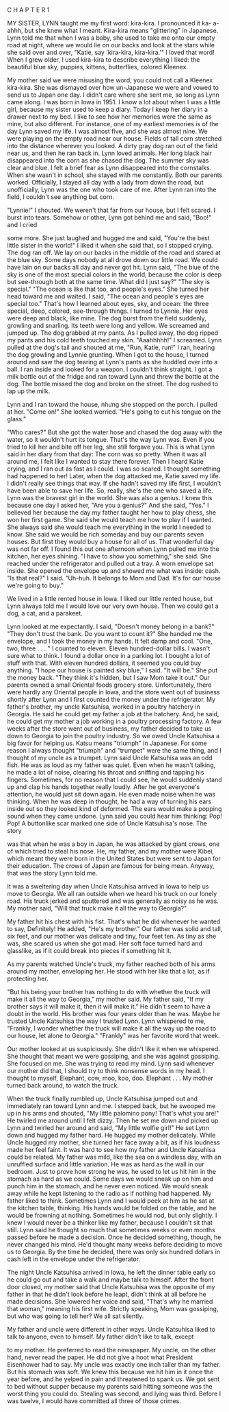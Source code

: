 C H A P T E R 1


MY SISTER, LYNN taught me my first word: kira-kira. I pronounced it ka- a-ahhh, but she knew what I meant. Kira-kira means "glittering" in Japanese. Lynn told me that when I was a baby, she used to take me onto our empty road at night, where we would lie on our backs and look at the stars while she said over and over, "Katie, say 'kira-kira, kira-kira.'" I loved that word! When I grew older, I used kira-kira to describe everything I liked: the beautiful blue sky, puppies, kittens, butterflies, colored Kleenex.

My mother said we were misusing the word; you could not call a Kleenex kira-kira. She was dismayed over how un-Japanese we were and vowed to send us to Japan one day. I didn't care where she sent me, so long as Lynn came along.
I was born in Iowa in 1951. I know a lot about when I was a little girl, because my sister used to keep a diary. Today I keep her diary in a drawer next to my bed.
I like to see how her memories were the same as mine, but also different. For instance, one of my earliest memories is of the day Lynn saved my life. I was almost five, and she was almost nine. We were playing on the empty road near our house. Fields of tall corn stretched into the distance wherever you looked. A dirty gray dog ran out of the field near us, and then he ran back in. Lynn loved animals. Her long black hair disappeared into the corn as she chased the dog. The summer sky was clear and blue. I felt a brief fear as Lynn disappeared into the cornstalks. When she wasn't in school, she stayed with me constantly. Both our parents worked. Officially, I stayed all day with a lady from down the road, but unofficially, Lynn was the one who took care of me.
After Lynn ran into the field, I couldn't see anything but corn.

"Lynnie!" I shouted. We weren't that far from our house, but I felt scared. I burst into tears.
Somehow or other, Lynn got behind me and said, "Boo!" and I cried

some more. She just laughed and hugged me and said, "You're the best little sister in the world!" I liked it when she said that, so I stopped crying.
The dog ran off. We lay on our backs in the middle of the road and stared at the blue sky. Some days nobody at all drove down our little road. We could have lain on our backs all day and never got hit.
Lynn said, "The blue of the sky is one of the most special colors in the world, because the color is deep but see-through both at the same time. What did I just say?"
"The sky is special."
"The ocean is like that too, and people's eyes."
She turned her head toward me and waited. I said, "The ocean and people's eyes are special too."
That's how I learned about eyes, sky, and ocean: the three special, deep, colored, see-through things. I turned to Lynnie. Her eyes were deep and black, like mine.
The dog burst from the field suddenly, growling and snarling. Its teeth were long and yellow. We screamed and jumped up. The dog grabbed at my pants. As I pulled away, the dog ripped my pants and his cold teeth touched my skin. "Aaahhhhh!" I screamed.
Lynn pulled at the dog's tail and shouted at me, "Run, Katie, run!" I ran, hearing the dog growling and Lynnie grunting. When I got to the house, I turned around and saw the dog tearing at Lynn's pants as she huddled over into a ball. I ran inside and looked for a weapon. I couldn't think straight. I got a milk bottle out of the fridge and ran toward Lynn and threw the bottle at the dog. The bottle missed the dog and broke on the street. The dog rushed to lap up the milk.

Lynn and I ran toward the house, nhưng she stopped on the porch. I pulled at her. "Come on!"
She looked worried. "He's going to cut his tongue on the glass."

"Who cares?"
But she got the water hose and chased the dog away with the water, so it wouldn't hurt its tongue. That's the way Lynn was. Even if you tried to kill her and bite off her leg, she still forgave you.
This is what Lynn said in her diary from that day:
The corn was so pretty. When it was all around me, I felt like I wanted to stay there forever. Then I heard Katie crying, and I ran out as fast as I could. I was so scared. I thought something had happened to her!
Later, when the dog attacked me, Katie saved my life.
I didn't really see things that way. If she hadn't saved my life first, I wouldn't have been able to save her life. So, really, she's the one who saved a life.
Lynn was the bravest girl in the world. She was also a genius. I knew this because one day I asked her, "Are you a genius?" And she said, "Yes." I believed her because the day my father taught her how to play chess, she won her first game. She said she would teach me how to play if I wanted. She always said she would teach me everything in the world I needed to know. She said we would be rich someday and buy our parents seven houses. But first they would buy a house for all of us. That wonderful day was not far off. I found this out one afternoon when Lynn pulled me into the kitchen, her eyes shining. "I have to show you something," she said.
She reached under the refrigerator and pulled out a tray. A worn envelope sat inside. She opened the envelope up and showed me what was inside: cash.
"Is that real?" I said.
"Uh-huh. It belongs to Mom and Dad. It's for our house we're going to buy."

We lived in a little rented house in Iowa. I liked our little rented house, but Lynn always told me I would love our very own house. Then we could get a dog, a cat, and a parakeet.

Lynn looked at me expectantly. I said, "Doesn't money belong in a bank?"
"They don't trust the bank. Do you want to count it?"
She handed me the envelope, and I took the money in my hands. It felt damp and cool. "One, two, three . . . " I counted to eleven. Eleven hundred-dollar bills. I wasn't sure what to think. I found a dollar once in a parking lot. I bought a lot of stuff with that. With eleven hundred dollars, it seemed you could buy anything. "I hope our house is painted sky blue," I said.
"It will be." She put the money back. "They think it's hidden, but I saw Mom take it out."
Our parents owned a small Oriental foods grocery store. Unfortunately, there were hardly any Oriental people in Iowa, and the store went out of business shortly after Lynn and I first counted the money under the refrigerator. My father's brother, my uncle Katsuhisa, worked in a poultry hatchery in Georgia. He said he could get my father a job at the hatchery. And, he said, he could get my mother a job working in a poultry processing factory. A few weeks after the store went out of business, my father decided to take us down to Georgia to join the poultry industry.
So we owed Uncle Katsuhisa a big favor for helping us. Katsu means "triumph" in Japanese. For some reason I always thought "triumph" and "trumpet" were the same thing, and I thought of my uncle as a trumpet.
Lynn said Uncle Katsuhisa was an odd fish. He was as loud as my father was quiet. Even when he wasn't talking, he made a lot of noise, clearing his throat and sniffing and tapping his fingers. Sometimes, for no reason that I could see, he would suddenly stand up and clap his hands together really loudly. After he got everyone's attention, he would just sit down again. He even made noise when he was thinking. When he was deep in thought, he had a way of turning his ears inside out so they looked kind of deformed. The ears would make a popping sound when they came undone. Lynn said you could hear him thinking: Pop! Pop!
A buttonlike scar marked one side of Uncle Katsuhisa's nose. The story

was that when he was a boy in Japan, he was attacked by giant crows, one of which tried to steal his nose. He, my father, and my mother were Kibei, which meant they were born in the United States but were sent to Japan for their education. The crows of Japan are famous for being mean. Anyway, that was the story Lynn told me.

It was a sweltering day when Uncle Katsuhisa arrived in Iowa to help us move to Georgia. We all ran outside when we heard his truck on our lonely road. His truck jerked and sputtered and was generally as noisy as he was. My mother said, "Will that truck make it all the way to Georgia?"

My father hit his chest with his fist. That's what he did whenever he wanted to say, Definitely! He added, "He's my brother." Our father was solid and tall, six feet, and our mother was delicate and tiny, four feet ten. As tiny as she was, she scared us when she got mad. Her soft face turned hard and glasslike, as if it could break into pieces if something hit it.

As my parents watched Uncle's truck, my father reached both of his arms around my mother, enveloping her. He stood with her like that a lot, as if protecting her.

"But his being your brother has nothing to do with whether the truck will make it all the way to Georgia," my mother said.
My father said, "If my brother says it will make it, then it will make it." He didn't seem to have a doubt in the world. His brother was four years older than he was. Maybe he trusted Uncle Katsuhisa the way I trusted Lynn. Lynn whispered to me, "Frankly, I wonder whether the truck will make it all the way up the road to our house, let alone to Georgia." "Frankly" was her favorite word that week.

Our mother looked at us suspiciously. She didn't like it when we whispered. She thought that meant we were gossiping, and she was against gossiping. She focused on me. She was trying to read my mind. Lynn said whenever our mother did that, I should try to think nonsense words in my head. I thought to myself, Elephant, cow, moo, koo, doo. Elephant . . . My mother turned back around, to watch the truck.

When the truck finally rumbled up, Uncle Katsuhisa jumped out and immediately ran toward Lynn and me. I stepped back, but he swooped me up in his arms and shouted, "My little palomino pony! That's what you are!" He twirled me around until I felt dizzy. Then he set me down and picked up Lynn and twirled her around and said, "My little wolfie girl!"
He set Lynn down and hugged my father hard. He hugged my mother delicately. While Uncle hugged my mother, she turned her face away a bit, as if his loudness made her feel faint.
It was hard to see how my father and Uncle Katsuhisa could be related. My father was mild, like the sea on a windless day, with an unruffled surface and little variation. He was as hard as the wall in our bedroom. Just to prove how strong he was, he used to let us hit him in the stomach as hard as we could. Some days we would sneak up on him and punch him in the stomach, and he never even noticed. We would sneak away while he kept listening to the radio as if nothing had happened.
My father liked to think. Sometimes Lynn and I would peek at him as he sat at the kitchen table, thinking. His hands would be folded on the table, and he would be frowning at nothing. Sometimes he would nod, but only slightly. I knew I would never be a thinker like my father, because I couldn't sit that still. Lynn said he thought so much that sometimes weeks or even months passed before he made a decision. Once he decided something, though, he never changed his mind. He'd thought many weeks before deciding to move us to Georgia. By the time he decided, there was only six hundred dollars in cash left in the envelope under the refrigerator.

The night Uncle Katsuhisa arrived in Iowa, he left the dinner table early so he could go out and take a walk and maybe talk to himself. After the front door closed, my mother said that Uncle Katsuhisa was the opposite of my father in that he didn't look before he leapt, didn't think at all before he made decisions. She lowered her voice and said, "That's why he married that woman," meaning his first wife. Strictly speaking, Mom was gossiping, but who was going to tell her? We all sat silently.

My father and uncle were different in other ways. Uncle Katsuhisa liked to talk to anyone, even to himself. My father didn't like to talk, except

to my mother. He preferred to read the newspaper. My uncle, on the other hand, never read the paper. He did not give a hoot what President Eisenhower had to say.
My uncle was exactly one inch taller than my father. But his stomach was soft. We knew this because we hit him in it once the year before, and he yelped in pain and threatened to spank us. We got sent to bed without supper because my parents said hitting someone was the worst thing you could do. Stealing was second, and lying was third.
Before I was twelve, I would have committed all three of those crimes.
